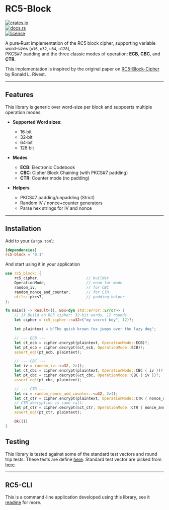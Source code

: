 # RC5-Block

[![crates.io](https://img.shields.io/crates/v/rc5-rs.svg)](https://crates.io/crates/rc5-rs)  
[![docs.rs](https://docs.rs/rc5-rs/badge.svg)](https://docs.rs/rc5-rs)  
[![license](https://img.shields.io/crates/l/rc5-rs.svg)](./LICENSE)

A pure‑Rust implementation of the RC5 block cipher, supporting variable word‑sizes (`u16`, `u32`, `u64`, `u128`),  
PKCS#7 padding and the three classic modes of operation: **ECB**, **CBC**, and **CTR**.

This implementation is inspired by the original paper on [RC5-Block-Cipher](https://www.grc.com/r&d/rc5.pdf) by
Ronald L. Rivest.

---

## Features

This library is generic over word-size per block and suppoerts multiple operation modes.

- **Supported Word sizes**:  
  - 16‑bit  
  - 32‑bit   
  - 64‑bit 
  - 128 bit 

- **Modes**  
  - **ECB**: Electronic Codebook  
  - **CBC**: Cipher Block Chaining (with PKCS#7 padding)  
  - **CTR**: Counter mode (no padding)

- **Helpers**  
  - PKCS#7 padding/unpadding  (Strict)
  - Random IV / nonce+counter generators  
  - Parse hex strings for IV and nonce  

---

## Installation

Add to your `Cargo.toml`:

```toml
[dependencies]
rc5-block = "0.1"
```

And start using it in your application

```rust
use rc5_block::{
    rc5_cipher,                     // builder
    OperationMode,                  // enum for mode
    random_iv,                      // for CBC
    random_nonce_and_counter,       // for CTR
    utils::pkcs7,                   // padding helper
};

fn main() -> Result<(), Box<dyn std::error::Error>> {
    // 1) Build an RC5 cipher: 32‑bit words, 12 rounds
    let cipher = rc5_cipher::<u32>("my secret key", 12)?;

    let plaintext = b"The quick brown fox jumps over the lazy dog";

    // --- ECB ---
    let ct_ecb = cipher.encrypt(plaintext, OperationMode::ECB)?;
    let pt_ecb = cipher.decrypt(&ct_ecb, OperationMode::ECB)?;
    assert_eq!(pt_ecb, plaintext);

    // --- CBC ---
    let iv = random_iv::<u32, 2>();
    let ct_cbc = cipher.encrypt(plaintext, OperationMode::CBC { iv })?;
    let pt_cbc = cipher.decrypt(&ct_cbc, OperationMode::CBC { iv })?;
    assert_eq!(pt_cbc, plaintext);

    // --- CTR ---
    let nc = random_nonce_and_counter::<u32, 2>();
    let ct_ctr = cipher.encrypt(plaintext, OperationMode::CTR { nonce_and_counter: nc })?;
    // CTR decryption is same call:
    let pt_ctr = cipher.decrypt(&ct_ctr, OperationMode::CTR { nonce_and_counter: nc })?;
    assert_eq!(pt_ctr, plaintext);

    Ok(())
}
```

## Testing

This library is tested against some of the standard test vectors and round trip tests. These tests are define [here](./rc5-rs/src/tests/).
Standard test vector are picked from [here](https://github.com/cantora/avr-crypto-lib/blob/master/testvectors/Rc5-128-64.verified.test-vectors).

---

## RC5-CLI

This is a command-line application developed using this library, see it [readme](./rc5-cli/README.md) for more.